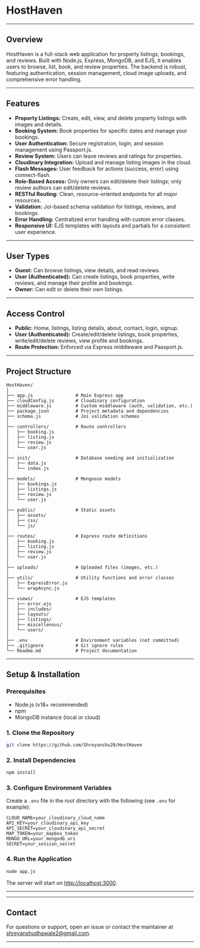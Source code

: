 # HostHaven

---

## Overview

HostHaven is a full-stack web application for property listings, bookings, and reviews. Built with Node.js, Express, MongoDB, and EJS, it enables users to browse, list, book, and review properties. The backend is robust, featuring authentication, session management, cloud image uploads, and comprehensive error handling.

---

## Features

- **Property Listings:** Create, edit, view, and delete property listings with images and details.
- **Booking System:** Book properties for specific dates and manage your bookings.
- **User Authentication:** Secure registration, login, and session management using Passport.js.
- **Review System:** Users can leave reviews and ratings for properties.
- **Cloudinary Integration:** Upload and manage listing images in the cloud.
- **Flash Messages:** User feedback for actions (success, error) using connect-flash.
- **Role-Based Access:** Only owners can edit/delete their listings; only review authors can edit/delete reviews.
- **RESTful Routing:** Clean, resource-oriented endpoints for all major resources.
- **Validation:** Joi-based schema validation for listings, reviews, and bookings.
- **Error Handling:** Centralized error handling with custom error classes.
- **Responsive UI:** EJS templates with layouts and partials for a consistent user experience.

---

## User Types

- **Guest:** Can browse listings, view details, and read reviews.
- **User (Authenticated):** Can create listings, book properties, write reviews, and manage their profile and bookings.
- **Owner:** Can edit or delete their own listings.

---

## Access Control

- **Public:** Home, listings, listing details, about, contact, login, signup.
- **User (Authenticated):** Create/edit/delete listings, book properties, write/edit/delete reviews, view profile and bookings.
- **Route Protection:** Enforced via Express middleware and Passport.js.

---

## Project Structure

```
HostHaven/
│
├── app.js                # Main Express app
├── cloudConfig.js        # Cloudinary configuration
├── middleware.js         # Custom middleware (auth, validation, etc.)
├── package.json          # Project metadata and dependencies
├── schema.js             # Joi validation schemas
│
├── controllers/          # Route controllers
│   ├── booking.js
│   ├── listing.js
│   ├── review.js
│   └── user.js
│
├── init/                 # Database seeding and initialization
│   ├── data.js
│   └── index.js
│
├── models/               # Mongoose models
│   ├── bookings.js
│   ├── listings.js
│   ├── review.js
│   └── user.js
│
├── public/               # Static assets
│   ├── assets/
│   ├── css/
│   └── js/
│
├── routes/               # Express route definitions
│   ├── booking.js
│   ├── listing.js
│   ├── review.js
│   └── user.js
│
├── uploads/              # Uploaded files (images, etc.)
│
├── utils/                # Utility functions and error classes
│   ├── ExpressError.js
│   └── wrapAsync.js
│
├── views/                # EJS templates
│   ├── error.ejs
│   ├── includes/
│   ├── layouts/
│   ├── listings/
│   ├── miscellenous/
│   └── users/
│
├── .env                  # Environment variables (not committed)
├── .gitignore            # Git ignore rules
└── Readme.md             # Project documentation
```

---

## Setup & Installation

### Prerequisites

- Node.js (v18+ recommended)
- npm
- MongoDB instance (local or cloud)

### 1. Clone the Repository

```sh
git clone https://github.com/Shreyanshu20/HostHaven
```

### 2. Install Dependencies

```sh
npm install
```

### 3. Configure Environment Variables

Create a `.env` file in the root directory with the following (see `.env` for example):

```
CLOUD_NAME=your_cloudinary_cloud_name
API_KEY=your_cloudinary_api_key
API_SECRET=your_cloudinary_api_secret
MAP_TOKEN=your_mapbox_token
MONGO_URL=your_mongodb_uri
SECRET=your_session_secret
```

### 4. Run the Application

```sh
node app.js
```

The server will start on [http://localhost:3000](http://localhost:3000).

---
---

## Contact

For questions or support, open an issue or contact the maintainer at [shreyanshudhawale2@gmail.com](mailto:shreyanshudhawale2@gmail.com).

---
